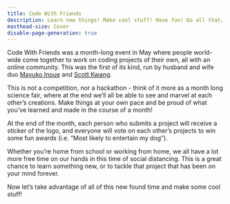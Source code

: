 ```yaml
---
title: Code With Friends
description: Learn new things! Make cool stuff! Have fun! Do all that, with an online community of friends.
masthead-size: Cover
disable-page-generation: true
---
```

Code With Friends was a month-long event in May where people world-wide come together to work on coding projects of their own, all with an online community. This was the first of its kind, run by husband and wife duo [Mayuko Inoue](https://www.youtube.com/hellomayuko) and [Scott Kwang](http://twitch.tv/squatkong).

This is not a competition, nor a hackathon - think of it more as a month long science fair, where at the end we’ll all be able to see and marvel at each other’s creations. Make things at your own pace and be proud of what you’ve learned and made in the course of a month!

At the end of the month, each person who submits a project will receive a sticker of the logo, and everyone will vote on each other’s projects to win some fun awards (i.e. “Most likely to entertain my dog”).

Whether you’re home from school or working from home, we all have a lot more free time on our hands in this time of social distancing. This is a great chance to learn something new, or to tackle that project that has been on your mind forever.

Now let’s take advantage of all of this new found time and make some cool stuff!

